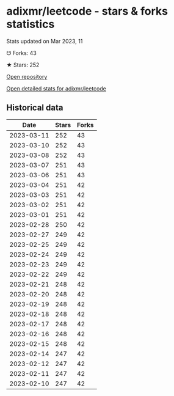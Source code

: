 # adixmr/leetcode - stars & forks statistics

Stats updated on Mar 2023, 11

☋ Forks: 43

★ Stars: 252

[Open repository](https://github.com/adixmr/leetcode)

[Open detailed stats for adixmr/leetcode](https://reviewgithub.com/rep/adixmr/leetcode)

## Historical data
| Date | Stars | Forks |
|------|-------|-------|
| 2023-03-11 | 252 | 43 | 
| 2023-03-10 | 252 | 43 | 
| 2023-03-08 | 252 | 43 | 
| 2023-03-07 | 251 | 43 | 
| 2023-03-06 | 251 | 43 | 
| 2023-03-04 | 251 | 42 | 
| 2023-03-03 | 251 | 42 | 
| 2023-03-02 | 251 | 42 | 
| 2023-03-01 | 251 | 42 | 
| 2023-02-28 | 250 | 42 | 
| 2023-02-27 | 249 | 42 | 
| 2023-02-25 | 249 | 42 | 
| 2023-02-24 | 249 | 42 | 
| 2023-02-23 | 249 | 42 | 
| 2023-02-22 | 249 | 42 | 
| 2023-02-21 | 248 | 42 | 
| 2023-02-20 | 248 | 42 | 
| 2023-02-19 | 248 | 42 | 
| 2023-02-18 | 248 | 42 | 
| 2023-02-17 | 248 | 42 | 
| 2023-02-16 | 248 | 42 | 
| 2023-02-15 | 248 | 42 | 
| 2023-02-14 | 247 | 42 | 
| 2023-02-12 | 247 | 42 | 
| 2023-02-11 | 247 | 42 | 
| 2023-02-10 | 247 | 42 | 

